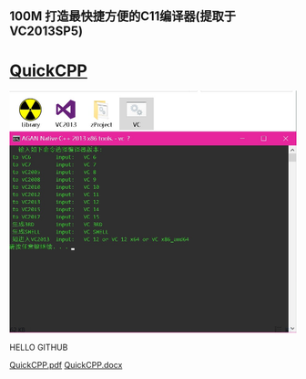 

## 100M 打造最快捷方便的C11编译器(提取于VC2013SP5)

# [QuickCPP](https://github.com/xhamigua/bin/raw/master/ATool/QuickCP_git.exe) 

![Image text](IMG/QuickCPP.jpg)

HELLO GITHUB

[QuickCPP.pdf](https://github.com/xhamigua/xhamigua.github.io/raw/master/JL.PDF)
[QuickCPP.docx](https://github.com/xhamigua/xhamigua.github.io/raw/master/JL.docx)

